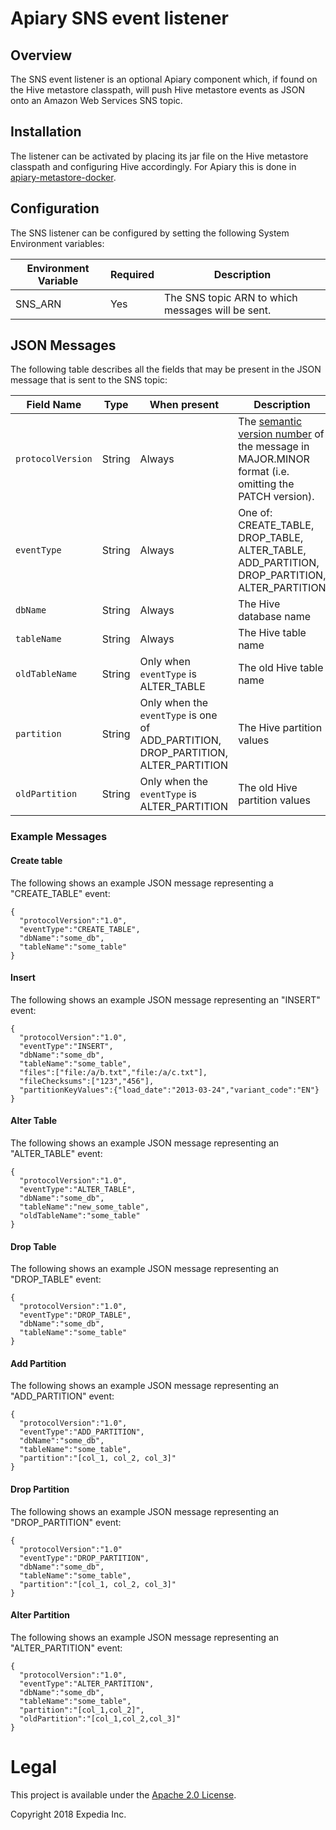 # Apiary SNS event listener

##  Overview
The SNS event listener is an optional Apiary component which, if found on the Hive metastore classpath, will push 
Hive metastore events as JSON onto an Amazon Web Services SNS topic.

## Installation
The listener can be activated by placing its jar file on the Hive metastore classpath and configuring Hive accordingly. For Apiary 
this is done in [apiary-metastore-docker](https://github.com/ExpediaInc/apiary-metastore-docker). 

## Configuration
The SNS listener can be configured by setting the following System Environment variables:

|Environment Variable|Required|Description|
|----|----|----|
SNS_ARN|Yes|The SNS topic ARN to which messages will be sent.

## JSON Messages
The following table describes all the fields that may be present in the JSON message that is sent to the SNS 
topic:

|Field Name|Type|When present|Description|
|----|----|----|----|
|`protocolVersion`|String|Always|The [semantic version number](https://semver.org/) of the message in MAJOR.MINOR format (i.e. omitting the PATCH version).
|`eventType`|String|Always|One of: CREATE_TABLE, DROP_TABLE, ALTER_TABLE, ADD_PARTITION, DROP_PARTITION, ALTER_PARTITION| 
|`dbName`|String|Always|The Hive database name|
|`tableName`|String|Always|The Hive table name|
|`oldTableName`|String|Only when `eventType` is ALTER_TABLE|The old Hive table name|
|`partition`|String|Only when the `eventType` is one of ADD_PARTITION, DROP_PARTITION, ALTER_PARTITION|The Hive partition values|
|`oldPartition`|String|Only when the `eventType` is ALTER_PARTITION|The old Hive partition values|

### Example Messages

#### Create table
The following shows an example JSON message representing a "CREATE_TABLE" event:

	{
      "protocolVersion":"1.0",
      "eventType":"CREATE_TABLE",
      "dbName":"some_db",
      "tableName":"some_table"
	}
	
#### Insert
The following shows an example JSON message representing an "INSERT" event:

    {
      "protocolVersion":"1.0",
      "eventType":"INSERT",
      "dbName":"some_db",
      "tableName":"some_table",
      "files":["file:/a/b.txt","file:/a/c.txt"],
      "fileChecksums":["123","456"],
      "partitionKeyValues":{"load_date":"2013-03-24","variant_code":"EN"}
    }
    
#### Alter Table
The following shows an example JSON message representing an "ALTER_TABLE" event:

    {
      "protocolVersion":"1.0",
      "eventType":"ALTER_TABLE",
      "dbName":"some_db",
      "tableName":"new_some_table",
      "oldTableName":"some_table"
    }

#### Drop Table
The following shows an example JSON message representing an "DROP_TABLE" event:

    {
      "protocolVersion":"1.0",
      "eventType":"DROP_TABLE",
      "dbName":"some_db",
      "tableName":"some_table"
    }
    
#### Add Partition
The following shows an example JSON message representing an "ADD_PARTITION" event:

    {
      "protocolVersion":"1.0",
      "eventType":"ADD_PARTITION",
      "dbName":"some_db",
      "tableName":"some_table",
      "partition":"[col_1, col_2, col_3]"
    }

#### Drop Partition
The following shows an example JSON message representing an "DROP_PARTITION" event:

    {
      "protocolVersion":"1.0"
      "eventType":"DROP_PARTITION",
      "dbName":"some_db",
      "tableName":"some_table",
      "partition":"[col_1, col_2, col_3]"
    }

#### Alter Partition
The following shows an example JSON message representing an "ALTER_PARTITION" event:

    {
      "protocolVersion":"1.0",
      "eventType":"ALTER_PARTITION",
      "dbName":"some_db",
      "tableName":"some_table",
      "partition":"[col_1,col_2]",
      "oldPartition":"[col_1,col_2,col_3]"
    }

# Legal
This project is available under the [Apache 2.0 License](http://www.apache.org/licenses/LICENSE-2.0.html).

Copyright 2018 Expedia Inc.

